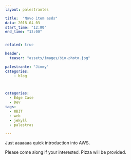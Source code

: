 ```yaml
---
layout: palestrantes

title:  "Novo item asds"
data: 2018-04-03
start_time: "12:00"
end_time: "13:00"


related: true

header:  
  teaser: "assets/images/bio-photo.jpg"

palestrante: "Jimmy" 
categories:
    - blog

 

categories:
  - Edge Case
  - Dev
tags:
  - 8BIT
  - web
  - jekyll
  - palestras

--- 
```



Just aaaaaaa quick introduction into AWS.

Please come along if your interested. Pizza will be provided.